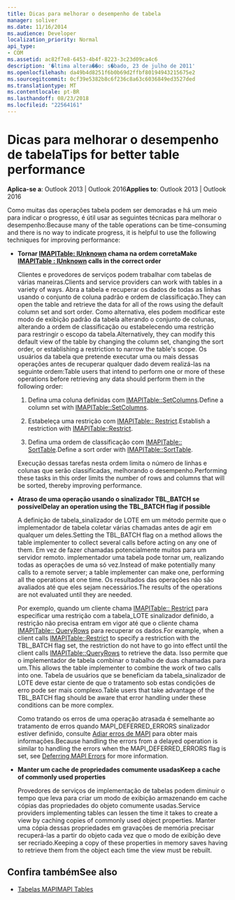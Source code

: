 ```yaml
---
title: Dicas para melhorar o desempenho de tabela
manager: soliver
ms.date: 11/16/2014
ms.audience: Developer
localization_priority: Normal
api_type:
- COM
ms.assetid: ac82f7e8-6453-4b4f-8223-3c23d09ca4c6
description: '�ltima altera��o: s�bado, 23 de julho de 2011'
ms.openlocfilehash: da49b4d8251f6b0b69d2ffbf80194943215675e2
ms.sourcegitcommit: 0cf39e5382b8c6f236c8a63c6036849ed3527ded
ms.translationtype: MT
ms.contentlocale: pt-BR
ms.lasthandoff: 08/23/2018
ms.locfileid: "22564161"
---
```

# <a name="tips-for-better-table-performance"></a><span data-ttu-id="adbeb-103">Dicas para melhorar o desempenho de tabela</span><span class="sxs-lookup"><span data-stu-id="adbeb-103">Tips for better table performance</span></span>
  
<span data-ttu-id="adbeb-104">**Aplica-se a**: Outlook 2013 | Outlook 2016</span><span class="sxs-lookup"><span data-stu-id="adbeb-104">**Applies to**: Outlook 2013 | Outlook 2016</span></span> 
  
<span data-ttu-id="adbeb-105">Como muitas das operações tabela podem ser demoradas e há um meio para indicar o progresso, é útil usar as seguintes técnicas para melhorar o desempenho:</span><span class="sxs-lookup"><span data-stu-id="adbeb-105">Because many of the table operations can be time-consuming and there is no way to indicate progress, it is helpful to use the following techniques for improving performance:</span></span>
  
- <span data-ttu-id="adbeb-106">**Tornar [IMAPITable: IUnknown](imapitableiunknown.md) chama na ordem correta**</span><span class="sxs-lookup"><span data-stu-id="adbeb-106">**Make [IMAPITable : IUnknown](imapitableiunknown.md) calls in the correct order**</span></span>
    
   <span data-ttu-id="adbeb-107">Clientes e provedores de serviços podem trabalhar com tabelas de várias maneiras.</span><span class="sxs-lookup"><span data-stu-id="adbeb-107">Clients and service providers can work with tables in a variety of ways.</span></span> <span data-ttu-id="adbeb-108">Abra a tabela e recuperar os dados de todas as linhas usando o conjunto de coluna padrão e ordem de classificação.</span><span class="sxs-lookup"><span data-stu-id="adbeb-108">They can open the table and retrieve the data for all of the rows using the default column set and sort order.</span></span> <span data-ttu-id="adbeb-109">Como alternativa, eles podem modificar este modo de exibição padrão da tabela alterando o conjunto de colunas, alterando a ordem de classificação ou estabelecendo uma restrição para restringir o escopo da tabela.</span><span class="sxs-lookup"><span data-stu-id="adbeb-109">Alternatively, they can modify this default view of the table by changing the column set, changing the sort order, or establishing a restriction to narrow the table's scope.</span></span> <span data-ttu-id="adbeb-110">Os usuários da tabela que pretende executar uma ou mais dessas operações antes de recuperar qualquer dado devem realizá-las na seguinte ordem:</span><span class="sxs-lookup"><span data-stu-id="adbeb-110">Table users that intend to perform one or more of these operations before retrieving any data should perform them in the following order:</span></span>
    
    1. <span data-ttu-id="adbeb-111">Defina uma coluna definidas com [IMAPITable::SetColumns](imapitable-setcolumns.md).</span><span class="sxs-lookup"><span data-stu-id="adbeb-111">Define a column set with [IMAPITable::SetColumns](imapitable-setcolumns.md).</span></span>
        
    2. <span data-ttu-id="adbeb-112">Estabeleça uma restrição com [IMAPITable:: Restrict](imapitable-restrict.md).</span><span class="sxs-lookup"><span data-stu-id="adbeb-112">Establish a restriction with [IMAPITable::Restrict](imapitable-restrict.md).</span></span>
        
    3. <span data-ttu-id="adbeb-113">Defina uma ordem de classificação com [IMAPITable:: SortTable](imapitable-sorttable.md).</span><span class="sxs-lookup"><span data-stu-id="adbeb-113">Define a sort order with [IMAPITable::SortTable](imapitable-sorttable.md).</span></span>
    
    <span data-ttu-id="adbeb-114">Execução dessas tarefas nesta ordem limita o número de linhas e colunas que serão classificadas, melhorando o desempenho.</span><span class="sxs-lookup"><span data-stu-id="adbeb-114">Performing these tasks in this order limits the number of rows and columns that will be sorted, thereby improving performance.</span></span>
    
- <span data-ttu-id="adbeb-115">**Atraso de uma operação usando o sinalizador TBL_BATCH se possível**</span><span class="sxs-lookup"><span data-stu-id="adbeb-115">**Delay an operation using the TBL_BATCH flag if possible**</span></span>
    
    <span data-ttu-id="adbeb-116">A definição de tabela\_sinalizador de LOTE em um método permite que o implementador de tabela coletar várias chamadas antes de agir em qualquer um deles.</span><span class="sxs-lookup"><span data-stu-id="adbeb-116">Setting the TBL\_BATCH flag on a method allows the table implementer to collect several calls before acting on any one of them.</span></span> <span data-ttu-id="adbeb-117">Em vez de fazer chamadas potencialmente muitos para um servidor remoto. implementador uma tabela pode tornar um, realizando todas as operações de uma só vez.</span><span class="sxs-lookup"><span data-stu-id="adbeb-117">Instead of make potentially many calls to a remote server; a table implementer can make one, performing all the operations at one time.</span></span> <span data-ttu-id="adbeb-118">Os resultados das operações não são avaliados até que eles sejam necessários.</span><span class="sxs-lookup"><span data-stu-id="adbeb-118">The results of the operations are not evaluated until they are needed.</span></span> 
    
    <span data-ttu-id="adbeb-119">Por exemplo, quando um cliente chama [IMAPITable:: Restrict](imapitable-restrict.md) para especificar uma restrição com a tabela\_LOTE sinalizador definido, a restrição não precisa entram em vigor até que o cliente chama [IMAPITable:: QueryRows](imapitable-queryrows.md) para recuperar os dados.</span><span class="sxs-lookup"><span data-stu-id="adbeb-119">For example, when a client calls [IMAPITable::Restrict](imapitable-restrict.md) to specify a restriction with the TBL\_BATCH flag set, the restriction do not have to go into effect until the client calls [IMAPITable::QueryRows](imapitable-queryrows.md) to retrieve the data.</span></span> <span data-ttu-id="adbeb-120">Isso permite que o implementador de tabela combinar o trabalho de duas chamadas para um.</span><span class="sxs-lookup"><span data-stu-id="adbeb-120">This allows the table implementer to combine the work of two calls into one.</span></span> <span data-ttu-id="adbeb-121">Tabela de usuários que se beneficiam da tabela\_sinalizador de LOTE deve estar ciente de que o tratamento sob estas condições de erro pode ser mais complexo.</span><span class="sxs-lookup"><span data-stu-id="adbeb-121">Table users that take advantage of the TBL\_BATCH flag should be aware that error handling under these conditions can be more complex.</span></span> 
    
    <span data-ttu-id="adbeb-122">Como tratando os erros de uma operação atrasada é semelhante ao tratamento de erros quando MAPI\_DEFERRED_ERRORS sinalizador estiver definido, consulte [Adiar erros de MAPI](deferring-mapi-errors.md) para obter mais informações.</span><span class="sxs-lookup"><span data-stu-id="adbeb-122">Because handling the errors from a delayed operation is similar to handling the errors when the MAPI\_DEFERRED_ERRORS flag is set, see [Deferring MAPI Errors](deferring-mapi-errors.md) for more information.</span></span> 
    
- <span data-ttu-id="adbeb-123">**Manter um cache de propriedades comumente usadas**</span><span class="sxs-lookup"><span data-stu-id="adbeb-123">**Keep a cache of commonly used properties**</span></span>
    
    <span data-ttu-id="adbeb-124">Provedores de serviços de implementação de tabelas podem diminuir o tempo que leva para criar um modo de exibição armazenando em cache cópias das propriedades do objeto comumente usadas.</span><span class="sxs-lookup"><span data-stu-id="adbeb-124">Service providers implementing tables can lessen the time it takes to create a view by caching copies of commonly used object properties.</span></span> <span data-ttu-id="adbeb-125">Manter uma cópia dessas propriedades em gravações de memória precisar recuperá-las a partir do objeto cada vez que o modo de exibição deve ser recriado.</span><span class="sxs-lookup"><span data-stu-id="adbeb-125">Keeping a copy of these properties in memory saves having to retrieve them from the object each time the view must be rebuilt.</span></span>
    
## <a name="see-also"></a><span data-ttu-id="adbeb-126">Confira também</span><span class="sxs-lookup"><span data-stu-id="adbeb-126">See also</span></span>

- [<span data-ttu-id="adbeb-127">Tabelas MAPI</span><span class="sxs-lookup"><span data-stu-id="adbeb-127">MAPI Tables</span></span>](mapi-tables.md)

